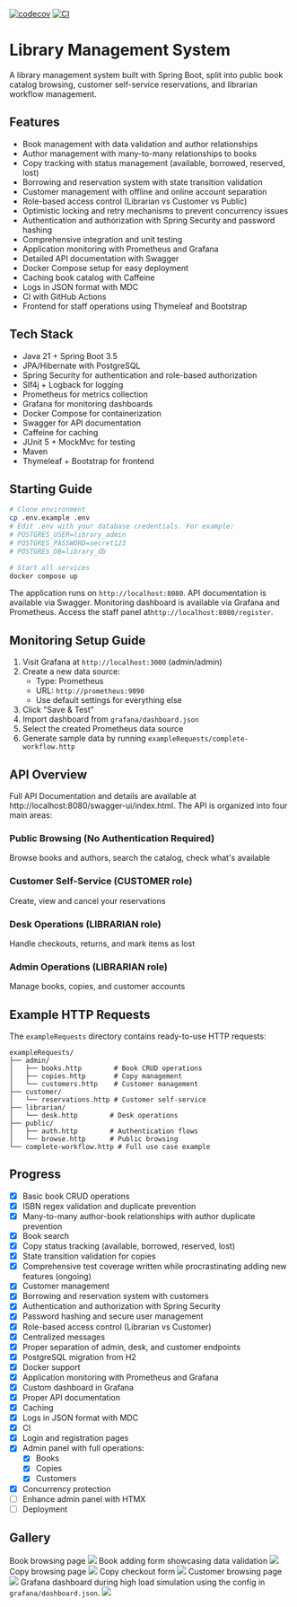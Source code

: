 [![codecov](https://codecov.io/gh/Salad109/library-management/graph/badge.svg?token=P1LBG9BIJR)](https://codecov.io/gh/Salad109/library-management) [![CI](https://github.com/Salad109/library-management/workflows/CI/badge.svg)](https://github.com/Salad109/library-management/actions)

# Library Management System

A library management system built with Spring Boot, split into public book catalog browsing, customer self-service
reservations, and librarian workflow management.

## Features

- Book management with data validation and author relationships
- Author management with many-to-many relationships to books
- Copy tracking with status management (available, borrowed, reserved, lost)
- Borrowing and reservation system with state transition validation
- Customer management with offline and online account separation
- Role-based access control (Librarian vs Customer vs Public)
- Optimistic locking and retry mechanisms to prevent concurrency issues
- Authentication and authorization with Spring Security and password hashing
- Comprehensive integration and unit testing
- Application monitoring with Prometheus and Grafana
- Detailed API documentation with Swagger
- Docker Compose setup for easy deployment
- Caching book catalog with Caffeine
- Logs in JSON format with MDC
- CI with GitHub Actions
- Frontend for staff operations using Thymeleaf and Bootstrap

## Tech Stack

- Java 21 + Spring Boot 3.5
- JPA/Hibernate with PostgreSQL
- Spring Security for authentication and role-based authorization
- Slf4j + Logback for logging
- Prometheus for metrics collection
- Grafana for monitoring dashboards
- Docker Compose for containerization
- Swagger for API documentation
- Caffeine for caching
- JUnit 5 + MockMvc for testing
- Maven
- Thymeleaf + Bootstrap for frontend

## Starting Guide

```bash
# Clone environment
cp .env.example .env
# Edit .env with your database credentials. For example:
# POSTGRES_USER=library_admin
# POSTGRES_PASSWORD=secret123
# POSTGRES_DB=library_db

# Start all services
docker compose up
```

The application runs on `http://localhost:8080`. API documentation is available via Swagger. Monitoring dashboard is
available via Grafana and Prometheus. Access the staff panel at`http://localhost:8080/register`.

## Monitoring Setup Guide

1. Visit Grafana at `http://localhost:3000` (admin/admin)
2. Create a new data source:
    - Type: Prometheus
    - URL: `http://prometheus:9090`
    - Use default settings for everything else
3. Click "Save & Test"
4. Import dashboard from `grafana/dashboard.json`
5. Select the created Prometheus data source
6. Generate sample data by running `exampleRequests/complete-workflow.http`

## API Overview

Full API Documentation and details are available at http://localhost:8080/swagger-ui/index.html. The API is organized
into four main areas:

### Public Browsing (No Authentication Required)

Browse books and authors, search the catalog, check what's available

### Customer Self-Service (CUSTOMER role)

Create, view and cancel your reservations

### Desk Operations (LIBRARIAN role)

Handle checkouts, returns, and mark items as lost

### Admin Operations (LIBRARIAN role)

Manage books, copies, and customer accounts

## Example HTTP Requests

The `exampleRequests` directory contains ready-to-use HTTP requests:

```
exampleRequests/
├── admin/
│   ├── books.http        # Book CRUD operations
│   ├── copies.http       # Copy management
│   └── customers.http    # Customer management
├── customer/
│   └── reservations.http # Customer self-service
├── librarian/
│   └── desk.http        # Desk operations
├── public/
│   ├── auth.http        # Authentication flows
│   └── browse.http      # Public browsing
└── complete-workflow.http # Full use case example
```

## Progress

- [x] Basic book CRUD operations
- [x] ISBN regex validation and duplicate prevention
- [x] Many-to-many author-book relationships with author duplicate prevention
- [x] Book search
- [x] Copy status tracking (available, borrowed, reserved, lost)
- [x] State transition validation for copies
- [x] Comprehensive test coverage written while procrastinating adding new features (ongoing)
- [x] Customer management
- [x] Borrowing and reservation system with customers
- [x] Authentication and authorization with Spring Security
- [x] Password hashing and secure user management
- [x] Role-based access control (Librarian vs Customer)
- [x] Centralized messages
- [x] Proper separation of admin, desk, and customer endpoints
- [x] PostgreSQL migration from H2
- [x] Docker support
- [x] Application monitoring with Prometheus and Grafana
- [x] Custom dashboard in Grafana
- [x] Proper API documentation
- [x] Caching
- [x] Logs in JSON format with MDC
- [x] CI
- [x] Login and registration pages
- [x] Admin panel with full operations:
    - [x] Books
    - [x] Copies
    - [x] Customers
- [x] Concurrency protection
- [ ] Enhance admin panel with HTMX
- [ ] Deployment

## Gallery

Book browsing page
![](https://github.com/user-attachments/assets/de1e5a27-031c-4ee2-b841-a2b0b95eb057)
Book adding form showcasing data validation
![](https://github.com/user-attachments/assets/8cbd7744-e983-46ee-816b-94e2f8ed8681)
Copy browsing page
![](https://github.com/user-attachments/assets/38449a6c-95f3-45a6-9a75-de6939fff8a4)
Copy checkout form
![](https://github.com/user-attachments/assets/44070f8f-1ade-4554-8b98-d986bacba02f)
Customer browsing page
![](https://github.com/user-attachments/assets/e55750aa-2dd4-4edf-8680-38cef5afc4cc)
Grafana dashboard during high load simulation using the config in `grafana/dashboard.json`.
![](https://github.com/user-attachments/assets/4735967b-be79-4f21-970d-33bcfbd1bebf)
